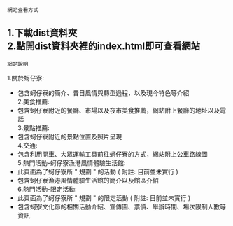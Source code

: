  ```網站查看方式 ```

1.下載dist資料夾  
2.點開dist資料夾裡的index.html即可查看網站  
------------------------------------------
 ```網站說明 ```

1.關於蚵仔寮:  
* 包含蚵仔寮的簡介、昔日風情與轉型過程，以及現今特色等介紹  
2.美食推薦:  
* 包含蚵仔寮附近的餐廳、市場以及夜市美食推薦，網站附上餐廳的地址以及電話  
3.景點推薦:  
* 包含蚵仔寮附近的景點位置及照片呈現  
4.交通:  
* 包含利用開車、大眾運輸工具前往蚵仔寮的方式，網站附上公車路線圖  
5.熱門活動-蚵仔寮漁港風情體驗生活館:  
* 此頁面為了蚵仔寮所 " 規劃 " 的活動 ( 附註: 目前並未實行 )  
* 包含蚵仔寮漁港風情體驗生活館的簡介以及館區介紹  
6.熱門活動-限定活動:  
* 此頁面為了蚵仔寮所 " 規劃 " 的限定活動 ( 附註: 目前並未實行 )  
* 包含蚵寮文化節的相關活動介紹、宣傳圖、票價、舉辦時間、場次限制人數等資訊
